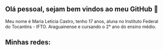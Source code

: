 ## Olá pessoal, sejam bem vindos ao meu GitHub 👋

Meu nome é Maria Leticia Castro, tenho 17 anos, aluna no Instituto Federal do Tocantins - IFTO. Araguainense e cursando o 2° ano do ensino médio.  

## Minhas redes:


